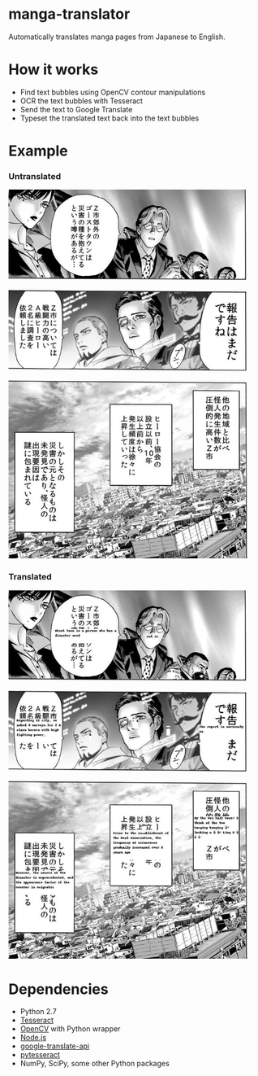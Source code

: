 # manga-translator

Automatically translates manga pages from Japanese to English.

# How it works

* Find text bubbles using OpenCV contour manipulations
* OCR the text bubbles with Tesseract
* Send the text to Google Translate
* Typeset the translated text back into the text bubbles

# Example

### Untranslated
![untranslated][untranslated]
### Translated
![translated][translated]

[untranslated]: img/opm-5.jpg
[translated]: translation-example.jpg

# Dependencies

* Python 2.7
* [Tesseract](https://github.com/tesseract-ocr)
* [OpenCV](http://opencv.org/) with Python wrapper
* [Node.js](https://nodejs.org)
* [google-translate-api](https://www.npmjs.com/package/google-translate-api)
* [pytesseract](https://pypi.python.org/pypi/pytesseract)
* NumPy, SciPy, some other Python packages



